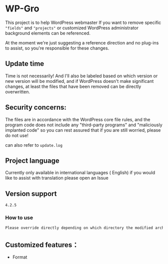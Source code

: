 # WP-Gro
This project is to help WordPress webmaster If you want to remove specific `"fields"` and `"projects"` or customized WordPress administrator background elements can be referenced.

At the moment we're just suggesting a reference direction and no plug-ins to assist, so you're responsible for these changes.

## Update time

Time is not necessarily! And I'll also be labeled based on which version or new version will be modified, and if WordPress doesn't make significant changes, at least the files that have been removed can be directly overwritten.

## Security concerns:

The files are in accordance with the WordPress core file rules, and the program code does not include any "third-party programs" and "maliciously implanted code" so you can rest assured that if you are still worried, please do not use!


can also refer to `update.log`

## Project language

Currently only available in international languages ( English) if you would like to assist with translation please open an Issue 


## Version support

`4.2.5`


### How to use

```bash
Please override directly depending on which directory the modified archive is located in
```

## Customized features：

* Format 
